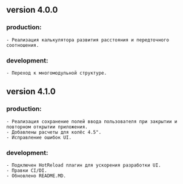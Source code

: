 ## version 4.0.0

### production:

    - Реализация калькулятора развития расстояния и передточного соотношения.

### development:

    - Переход к многомодульной структуре.

## version 4.1.0

### production:

    - Реализация сохранение полей ввода пользователя при закрытии и повторном открытии приложения.
    - Добавлены расчеты для колёс 4.5".
    - Исправление ошибок UI.

### development:

    - Подключен HotReload плагин для ускорения разработки UI.
    - Правки CI/DI.
    - Обновлено README.MD.
